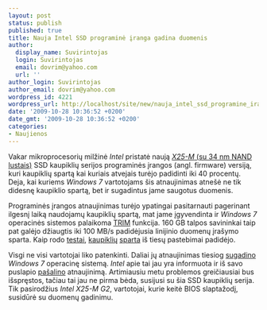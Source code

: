 ```yaml
---
layout: post
status: publish
published: true
title: Nauja Intel SSD programinė įranga gadina duomenis
author:
  display_name: Suvirintojas
  login: Suvirintojas
  email: dovrim@yahoo.com
  url: ''
author_login: Suvirintojas
author_email: dovrim@yahoo.com
wordpress_id: 4221
wordpress_url: http://localhost/site/new/nauja_intel_ssd_programine_iranga_gadina_duomenis/
date: '2009-10-28 10:36:52 +0200'
date_gmt: '2009-10-28 10:36:52 +0200'
categories:
- Naujienos
---
```

<p>Vakar mikroprocesorių milžinė <i>Intel</i> pristatė naują <a class="ns" href="http://www.technews.lt/tekstas/intel_pristate_34nm_ssd_kaupiklius_drastiskai_krenta_kainos.html;;"><i>X25-M</i> (su 34 nm NAND lustais)</a> SSD kaupiklių serijos programinės įrangos (angl. firmware) versiją, kuri kaupiklių spartą kai kuriais atvejais turėjo padidinti iki 40 procentų. Deja, kai kuriems <i>Windows 7</i> vartotojams šis atnaujinimas atnešė ne tik didesnę kaupiklio spartą, bet ir sugadintus jame saugotus duomenis.</p>
<p>Programinės įrangos atnaujinimas turėjo ypatingai pasitarnauti pagerinant ilgesnį laiką naudojamų kaupiklių spartą, mat jame įgyvendinta ir <i>Windows 7</i> operacinės sistemos palaikoma <a class="ns" href="http://baltichw.com/naujiena/n/a/latest_ocz_ssd_firmware_improves_performance_of_fragmented_ssds.html">TRIM</a> funkcija. 160 GB talpos savininkai taip pat galėjo džiaugtis iki 100 MB/s padidėjusia linijinio duomenų įrašymo sparta. Kaip rodo <a class="ns" href="http://hothardware.com/Articles/Intel-34nm-X25M-Gen-2-SSD-Performance-Update/">testai</a>, <a class="ns" href="http://www.anandtech.com/storage/showdoc.aspx?i=3667">kaupiklių</a> <a class="ns" href="http://www.pcper.com/article.php?aid=805">sparta</a> iš tiesų pastebimai padidėjo.</p>
<p>Visgi ne visi vartotojai liko patenkinti. Daliai jų atnaujinimas tiesiog <a class="ns" href="http://communities.intel.com/thread/7693?tstart=0">sugadino</a> <i>Windows 7</i> operacinę sistemą. <i>Intel</i> apie tai jau yra informuota ir iš savo puslapio <a class="ns" href="http://www.engadget.com/2009/10/26/intels-ssd-toolbox-firmware-update-promise-boost-in-performan/">pašalino</a> atnaujinimą. Artimiausiu metu problemos greičiausiai bus išspręstos, tačiau tai jau ne pirma bėda, susijusi su šia SSD kaupiklių serija. Tik pasirodžius <i>Intel X25-M G2</i>, vartotojai, kurie keitė BIOS slaptažodį, susidūrė su duomenų gadinimu.</p>
